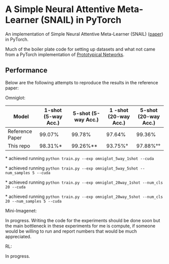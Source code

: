 # A Simple Neural Attentive Meta-Learner (SNAIL) in PyTorch
An implementation of Simple Neural Attentive Meta-Learner (SNAIL) ([paper](https://arxiv.org/pdf/1707.03141.pdf)) in PyTorch.

Much of the boiler plate code for setting up datasets and what not came from a PyTorch implementation of [Prototypical Networks](https://github.com/orobix/Prototypical-Networks-for-Few-shot-Learning-PyTorch/blob/master/README.md).

## Performance

Below are the following attempts to reproduce the results in the reference
paper:

Omniglot:

| Model | 1-shot (5-way Acc.) | 5-shot (5-way Acc.) | 1 -shot (20-way Acc.) | 5-shot (20-way Acc.)|
| --- | --- | --- | --- | --- |
| Reference Paper | 99.07% | 99.78% | 97.64% | 99.36%|
| This repo | 98.31%\* | 99.26%\*\* | 93.75%° | 97.88%°° |

\* achieved running `python train.py --exp omniglot_5way_1shot --cuda`

\* achieved running `python train.py --exp omniglot_5way_5shot --num_samples 5 --cuda`

\* achieved running `python train.py --exp omniglot_20way_1shot --num_cls 20 --cuda`

\* achieved running `python train.py --exp omniglot_20way_5shot --num_cls 20
--num_samples 5 --cuda`

Mini-Imagenet:

In progress. Writing the code for the experiments should be done soon but the
main bottleneck in these experiments for me is compute, if someone would be
willing to run and report numbers that would be much appreciated.

RL:

In progress.
